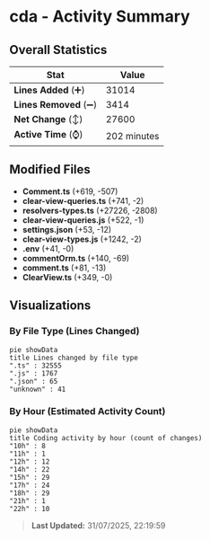 # cda - Activity Summary 

## Overall Statistics

| Stat                   | Value                                                             |
| ---------------------- | ----------------------------------------------------------------- |
| **Lines Added** (➕)   | 31014                                          |
| **Lines Removed** (➖) | 3414                                        |
| **Net Change** (↕)    | 27600                |
| **Active Time** (⌚)   | 202 minutes |


## Modified Files
- **Comment.ts** (+619, -507)
- **clear-view-queries.ts** (+741, -2)
- **resolvers-types.ts** (+27226, -2808)
- **clear-view-queries.js** (+522, -1)
- **settings.json** (+53, -12)
- **clear-view-types.js** (+1242, -2)
- **.env** (+41, -0)
- **commentOrm.ts** (+140, -69)
- **comment.ts** (+81, -13)
- **ClearView.ts** (+349, -0)

## Visualizations

### By File Type (Lines Changed)

```mermaid
pie showData
title Lines changed by file type
".ts" : 32555
".js" : 1767
".json" : 65
"unknown" : 41
```

### By Hour (Estimated Activity Count)

```mermaid
pie showData
title Coding activity by hour (count of changes)
"10h" : 8
"11h" : 1
"12h" : 12
"14h" : 22
"15h" : 29
"17h" : 24
"18h" : 29
"21h" : 1
"22h" : 10
```


> **Last Updated:** 31/07/2025, 22:19:59